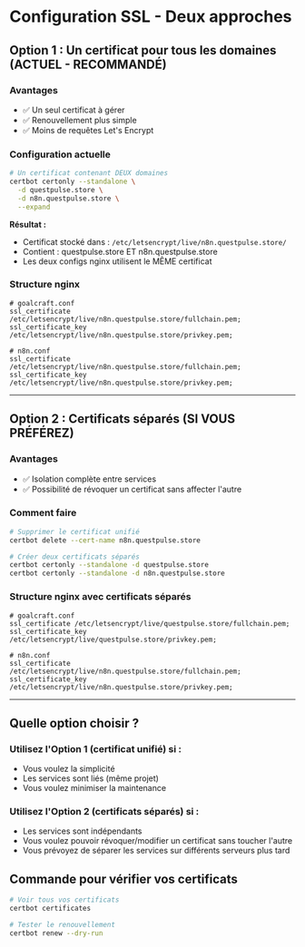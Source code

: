 # Configuration SSL - Deux approches

## Option 1 : Un certificat pour tous les domaines (ACTUEL - RECOMMANDÉ)

### Avantages
- ✅ Un seul certificat à gérer
- ✅ Renouvellement plus simple
- ✅ Moins de requêtes Let's Encrypt

### Configuration actuelle
```bash
# Un certificat contenant DEUX domaines
certbot certonly --standalone \
  -d questpulse.store \
  -d n8n.questpulse.store \
  --expand
```

**Résultat :** 
- Certificat stocké dans : `/etc/letsencrypt/live/n8n.questpulse.store/`
- Contient : questpulse.store ET n8n.questpulse.store
- Les deux configs nginx utilisent le MÊME certificat

### Structure nginx
```nginx
# goalcraft.conf
ssl_certificate /etc/letsencrypt/live/n8n.questpulse.store/fullchain.pem;
ssl_certificate_key /etc/letsencrypt/live/n8n.questpulse.store/privkey.pem;

# n8n.conf  
ssl_certificate /etc/letsencrypt/live/n8n.questpulse.store/fullchain.pem;
ssl_certificate_key /etc/letsencrypt/live/n8n.questpulse.store/privkey.pem;
```

---

## Option 2 : Certificats séparés (SI VOUS PRÉFÉREZ)

### Avantages
- ✅ Isolation complète entre services
- ✅ Possibilité de révoquer un certificat sans affecter l'autre

### Comment faire
```bash
# Supprimer le certificat unifié
certbot delete --cert-name n8n.questpulse.store

# Créer deux certificats séparés
certbot certonly --standalone -d questpulse.store
certbot certonly --standalone -d n8n.questpulse.store
```

### Structure nginx avec certificats séparés
```nginx
# goalcraft.conf
ssl_certificate /etc/letsencrypt/live/questpulse.store/fullchain.pem;
ssl_certificate_key /etc/letsencrypt/live/questpulse.store/privkey.pem;

# n8n.conf
ssl_certificate /etc/letsencrypt/live/n8n.questpulse.store/fullchain.pem;
ssl_certificate_key /etc/letsencrypt/live/n8n.questpulse.store/privkey.pem;
```

---

## Quelle option choisir ?

### Utilisez l'Option 1 (certificat unifié) si :
- Vous voulez la simplicité
- Les services sont liés (même projet)
- Vous voulez minimiser la maintenance

### Utilisez l'Option 2 (certificats séparés) si :
- Les services sont indépendants
- Vous voulez pouvoir révoquer/modifier un certificat sans toucher l'autre
- Vous prévoyez de séparer les services sur différents serveurs plus tard

## Commande pour vérifier vos certificats

```bash
# Voir tous vos certificats
certbot certificates

# Tester le renouvellement
certbot renew --dry-run
```